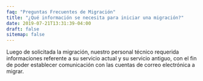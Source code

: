 ```yaml
---
faq: "Preguntas Frecuentes de Migración"
title: "¿Qué información se necesita para iniciar una migración?"
date: 2019-07-21T13:31:39-04:00
draft: false
sitemap: false
---
```


Luego de solicitada la migración, nuestro personal técnico requerida informaciones referente a su servicio actual y su servicio antiguo, con el fin de poder establecer comunicación con las cuentas de correo electrónica a migrar.

